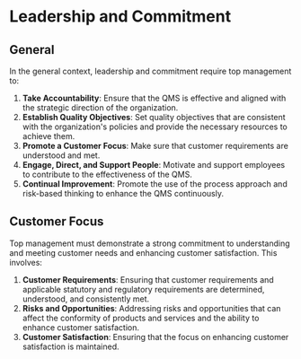# Leadership and Commitment

## General

In the general context, leadership and commitment require top management to:

1. **Take Accountability**: Ensure that the QMS is effective and aligned with the strategic direction of the organization.
2. **Establish Quality Objectives**: Set quality objectives that are consistent with the organization's policies and provide the necessary resources to achieve them.
3. **Promote a Customer Focus**: Make sure that customer requirements are understood and met.
4. **Engage, Direct, and Support People**: Motivate and support employees to contribute to the effectiveness of the QMS.
5. **Continual Improvement**: Promote the use of the process approach and risk-based thinking to enhance the QMS continuously.

## Customer Focus

Top management must demonstrate a strong commitment to understanding and meeting customer needs and enhancing customer satisfaction. This involves:

1. **Customer Requirements**: Ensuring that customer requirements and applicable statutory and regulatory requirements are determined, understood, and consistently met.
2. **Risks and Opportunities**: Addressing risks and opportunities that can affect the conformity of products and services and the ability to enhance customer satisfaction.
3. **Customer Satisfaction**: Ensuring that the focus on enhancing customer satisfaction is maintained.
